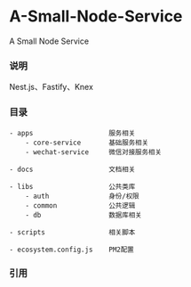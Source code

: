 # A-Small-Node-Service

A Small Node Service

### 说明
Nest.js、Fastify、Knex

### 目录
    - apps                   服务相关
        - core-service       基础服务相关
        - wechat-service     微信对接服务相关
    
    - docs                   文档相关

    - libs                   公共类库
        - auth               身份/权限
        - common             公共逻辑
        - db                 数据库相关

    - scripts                相关脚本

    - ecosystem.config.js    PM2配置
    


### 引用